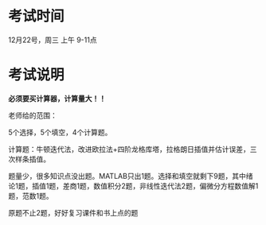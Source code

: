 # 考试时间
12月22号，周三 上午 9-11点

# 考试说明
**必须要买计算器，计算量大！！**

老师给的范围：

5个选择，5个填空，4个计算题。

计算题：牛顿迭代法，改进欧拉法+四阶龙格库塔，拉格朗日插值并估计误差，三次样条插值。

题量少，很多知识点没出题。MATLAB只出1题。选择和填空就剩下9题，其中绪论1题，插值1题，差商1题，数值积分2题，非线性迭代法2题，偏微分方程数值解1题，范数1题。

原题不止2题，好好复习课件和书上点的题
